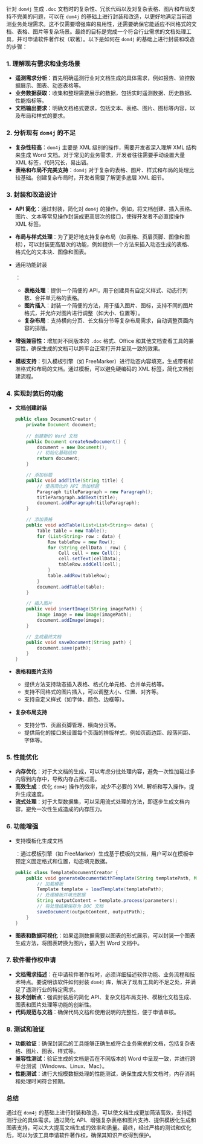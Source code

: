 针对 `dom4j` 生成 `.doc` 文档时的复杂性、冗长代码以及对复杂表格、图片和布局支持不完美的问题，可以在 `dom4j` 的基础上进行封装和改造，以更好地满足当前遥测业务处理需求。这不仅需要增强库的易用性，还需要确保它能适应不同格式的文档、表格、图片等复杂场景。最终的目标是完成一个符合行业需求的文档处理工具，并可申请软件著作权（软著）。以下是如何在 `dom4j` 的基础上进行封装和改造的步骤：

### 1. **理解现有需求和业务场景**

- **遥测需求分析**：首先明确遥测行业对文档生成的具体需求，例如报告、监控数据展示、图表、动态表格等。
- **业务数据获取**：收集和整理需要展示的数据，包括实时遥测数据、历史数据、性能指标等。
- **文档输出要求**：明确文档格式要求，包括文本、表格、图片、图标等内容，以及布局和样式的要求。

### 2. **分析现有 `dom4j` 的不足**

- **复杂性较高**：`dom4j` 主要是 XML 级别的操作，需要开发者深入理解 XML 结构来生成 Word 文档。对于常见的业务需求，开发者往往需要手动设置大量 XML 标签，代码冗长，易出错。
- **表格和布局不完美支持**：`dom4j` 对于复杂的表格、图片、样式和布局的处理比较基础。创建复杂布局时，开发者需要了解更多底层 XML 细节。

### 3. **封装和改造设计**

- **API 简化**：通过封装，简化对 `dom4j` 的操作。例如，将文档创建、插入表格、图片、文本等常见操作封装成更高层次的接口，使得开发者不必直接操作 XML 标签。

- **布局与样式处理**：为了更好地支持复杂布局（如表格、页眉页脚、图像和图标），可以封装更高层次的功能，例如提供一个方法来插入动态生成的表格、格式化的文本块、图像和图表。

- 通用功能封装

  ：

  - **表格处理**：提供一个简便的 API，用于创建具有自定义样式、动态行列数、合并单元格的表格。
  - **图片插入**：封装一个简便的方法，用于插入图片、图标，支持不同的图片格式，并允许对图片进行调整（如大小、位置等）。
  - **复杂布局**：支持横向分页、长文档分节等复杂布局需求，自动调整页面内容的排版。

- **增强兼容性**：增加对不同版本的 `.doc` 格式、Office 和其他文档查看工具的兼容性，确保生成的文档可以跨平台正常打开并呈现一致的效果。

- **模板支持**：引入模板引擎（如 FreeMarker）进行动态内容填充，生成带有标准格式和布局的文档。通过模板，可以避免硬编码的 XML 标签，简化文档创建流程。

### 4. **实现封装后的功能**

- **文档创建封装**

  ```java
  public class DocumentCreator {
      private Document document;
      
      // 创建新的 Word 文档
      public Document createNewDocument() {
          document = new Document();
          // 初始化基础结构
          return document;
      }
  
      // 添加标题
      public void addTitle(String title) {
          // 使用简化的 API 添加标题
          Paragraph titleParagraph = new Paragraph();
          titleParagraph.addText(title);
          document.addParagraph(titleParagraph);
      }
  
      // 添加表格
      public void addTable(List<List<String>> data) {
          Table table = new Table();
          for (List<String> row : data) {
              Row tableRow = new Row();
              for (String cellData : row) {
                  Cell cell = new Cell();
                  cell.setText(cellData);
                  tableRow.addCell(cell);
              }
              table.addRow(tableRow);
          }
          document.addTable(table);
      }
  
      // 插入图片
      public void insertImage(String imagePath) {
          Image image = new Image(imagePath);
          document.addImage(image);
      }
  
      // 生成最终文档
      public void saveDocument(String path) {
          document.save(path);
      }
  }
  ```

- **表格和图片支持**

  - 提供方法支持动态插入表格、格式化单元格、合并单元格等。
  - 支持不同格式的图片插入，可以调整大小、位置、对齐等。
  - 支持自定义样式（如字体、颜色、边框等）。

- **复杂布局支持**

  - 支持分节、页眉页脚管理、横向分页等。
  - 提供简化的接口来设置每个页面的排版样式，例如页面边距、段落间距、字体等。

### 5. **性能优化**

- **内存优化**：对于大文档的生成，可以考虑分批处理内容，避免一次性加载过多内容到内存中，导致内存占用过高。
- **高效生成**：优化 `dom4j` 操作的效率，减少不必要的 XML 解析和写入操作，提升生成速度。
- **流式处理**：对于大型数据集，可以采用流式处理的方法，即逐步生成文档内容，避免一次性生成造成的内存压力。

### 6. **功能增强**

- 支持模板化生成文档

  ：通过模板引擎（如 FreeMarker）生成基于模板的文档，用户可以在模板中预定义固定格式和位置，动态填充数据。

  ```java
  public class TemplateDocumentCreator {
      public void generateDocumentWithTemplate(String templatePath, Map<String, Object> parameters, String outputPath) {
          // 加载模板
          Template template = loadTemplate(templatePath);
          // 处理模板并填充数据
          String outputContent = template.process(parameters);
          // 将处理结果保存为 DOC 文档
          saveDocument(outputContent, outputPath);
      }
  }
  ```

- **图表和数据可视化**：如果遥测数据需要以图表的形式展示，可以封装一个图表生成方法，将图表转换为图片，插入到 Word 文档中。

### 7. **软件著作权申请**

- **文档需求描述**：在申请软件著作权时，必须详细描述软件功能、业务流程和技术特点。要说明该软件如何封装 `dom4j` 库，解决了现有工具的不足之处，并满足了遥测行业的特定需求。
- **技术创新点**：强调封装后的简化 API、复杂文档布局支持、模板化文档生成、图表和图片处理等功能的创新性。
- **代码规范与文档**：确保代码文档和使用说明的完整性，便于申请审核。

### 8. **测试和验证**

- **功能验证**：确保封装后的工具能够正确生成符合业务需求的文档，包括复杂表格、图片、图表、样式等。
- **兼容性测试**：验证生成的文档是否在不同版本的 Word 中呈现一致，并进行跨平台测试（Windows、Linux、Mac）。
- **性能测试**：进行大规模数据处理的性能测试，确保生成大型文档时，内存消耗和处理时间符合预期。

### 总结

通过在 `dom4j` 的基础上进行封装和改造，可以使文档生成更加简洁高效，支持遥测行业的具体需求。通过简化 API、增强复杂表格和图片支持、提供模板化生成和图表支持，可以大大提高文档生成的效率和质量。最终，经过严格的测试和优化后，可以为该工具申请软件著作权，确保其知识产权得到保护。